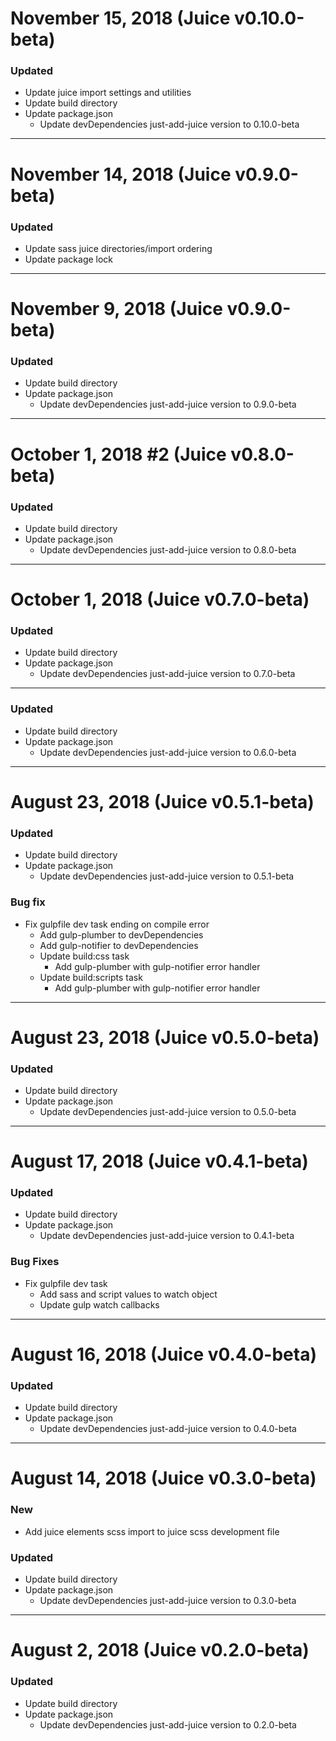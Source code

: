 # November 15, 2018 (Juice v0.10.0-beta)

### Updated
- Update juice import settings and utilities
- Update build directory
- Update package.json
    - Update devDependencies just-add-juice version to 0.10.0-beta


-----


# November 14, 2018 (Juice v0.9.0-beta)

### Updated
- Update sass juice directories/import ordering
- Update package lock


-----


# November 9, 2018 (Juice v0.9.0-beta)

### Updated
- Update build directory
- Update package.json
    - Update devDependencies just-add-juice version to 0.9.0-beta


-----


# October 1, 2018 #2 (Juice v0.8.0-beta)

### Updated
- Update build directory
- Update package.json
    - Update devDependencies just-add-juice version to 0.8.0-beta


-----


# October 1, 2018 (Juice v0.7.0-beta)

### Updated
- Update build directory
- Update package.json
    - Update devDependencies just-add-juice version to 0.7.0-beta


-----


### Updated
- Update build directory
- Update package.json
    - Update devDependencies just-add-juice version to 0.6.0-beta


-----


# August 23, 2018 (Juice v0.5.1-beta)

### Updated
- Update build directory
- Update package.json
    - Update devDependencies just-add-juice version to 0.5.1-beta

### Bug fix
- Fix gulpfile dev task ending on compile error
    - Add gulp-plumber to devDependencies
    - Add gulp-notifier to devDependencies
    - Update build:css task
        - Add gulp-plumber with gulp-notifier error handler
    - Update build:scripts task
        - Add gulp-plumber with gulp-notifier error handler


-----


# August 23, 2018 (Juice v0.5.0-beta)

### Updated
- Update build directory
- Update package.json
    - Update devDependencies just-add-juice version to 0.5.0-beta


-----


# August 17, 2018 (Juice v0.4.1-beta)

### Updated
- Update build directory
- Update package.json
    - Update devDependencies just-add-juice version to 0.4.1-beta

### Bug Fixes
- Fix gulpfile dev task
    - Add sass and script values to watch object
    - Update gulp watch callbacks


-----


# August 16, 2018 (Juice v0.4.0-beta)

### Updated
- Update build directory
- Update package.json
    - Update devDependencies just-add-juice version to 0.4.0-beta


-----


# August 14, 2018 (Juice v0.3.0-beta)

### New
- Add juice elements scss import to juice scss development file

### Updated
- Update build directory
- Update package.json
    - Update devDependencies just-add-juice version to 0.3.0-beta


-----


# August 2, 2018 (Juice v0.2.0-beta)

### Updated
- Update build directory
- Update package.json
    - Update devDependencies just-add-juice version to 0.2.0-beta
